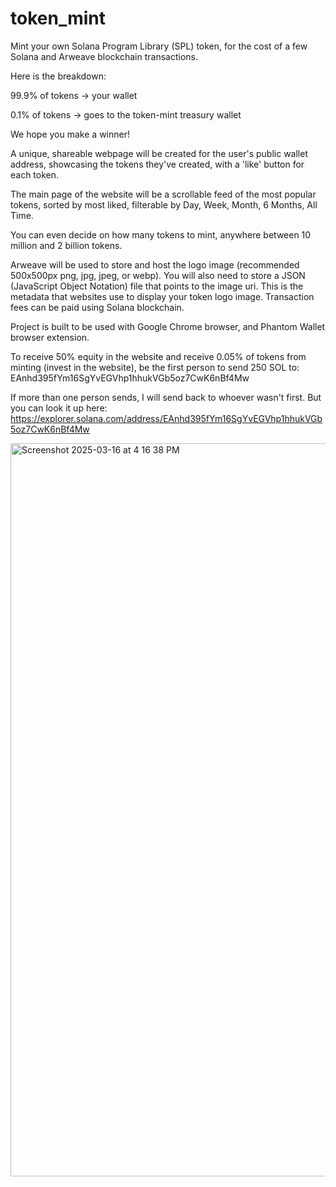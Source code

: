 # token_mint

Mint your own Solana Program Library (SPL) token, for the cost of a few Solana and Arweave blockchain transactions.

Here is the breakdown:

99.9% of tokens  -> your wallet

0.1% of tokens -> goes to the token-mint treasury wallet

We hope you make a winner!

A unique, shareable webpage will be created for the user's public wallet address, showcasing the tokens they've created, with a 'like' button for each token.

The main page of the website will be a scrollable feed of the most popular tokens, sorted by most liked, filterable by Day, Week, Month, 6 Months, All Time.

You can even decide on how many tokens to mint, anywhere between 10 million and 2 billion tokens.

Arweave will be used to store and host the logo image (recommended 500x500px png, jpg, jpeg, or webp). You will also need to store a JSON (JavaScript Object Notation) file that points to the image uri. This is the metadata that websites use to display your token logo image. Transaction fees can be paid using Solana blockchain.

Project is built to be used with Google Chrome browser, and Phantom Wallet browser extension.

To receive 50% equity in the website and receive 0.05% of tokens from minting (invest in the website), be the first person to send 250 SOL to: EAnhd395fYm16SgYvEGVhp1hhukVGb5oz7CwK6nBf4Mw

If more than one person sends, I will send back to whoever wasn't first. But you can look it up here: https://explorer.solana.com/address/EAnhd395fYm16SgYvEGVhp1hhukVGb5oz7CwK6nBf4Mw

<img width="1173" alt="Screenshot 2025-03-16 at 4 16 38 PM" src="https://github.com/user-attachments/assets/9ed340c7-c795-4327-a709-0ba65ba835eb" />
